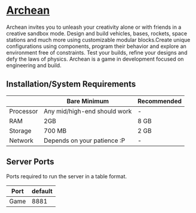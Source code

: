 # [Archean](https://archean.space/) 

Archean invites you to unleash your creativity alone or with friends in a creative sandbox mode. 
Design and build vehicles, bases, rockets, space stations and much more using customizable modular blocks.Create unique configurations using components, program their behavior and explore an environment free of constraints.
Test your builds, refine your designs and defy the laws of physics.
Archean is a game in development focused on engineering and build.

## Installation/System Requirements
|  | Bare Minimum | Recommended |
|---------|---------|---------|
| Processor | Any mid/high-end should work | -|
| RAM | 2GB | 8 GB |
| Storage | 700 MB | 2 GB |
| Network | Depends on your patience :P |- |

## Server Ports

Ports required to run the server in a table format.

| Port    | default |
|---------|---------|
| Game    | 8881    |
